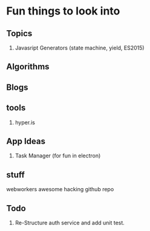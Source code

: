 # Fun things to look into #

## Topics ##
1. Javasript Generators (state machine, yield, ES2015)

## Algorithms ##

## Blogs ##

## tools ##
1. hyper.is

## App Ideas ##
1. Task Manager (for fun in electron)

## stuff ##
webworkers
awesome hacking github repo

## Todo ##
1. Re-Structure auth service and add unit test.